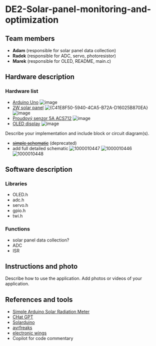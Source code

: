 # DE2-Solar-panel-monitoring-and-optimization

## Team members
- **Adam** (responsible for solar panel data collection)
- **Radek** (responsible for ADC, servo, photoresistor)
- **Marek** (responsible for OLED, README, main.c)

## Hardware description

### Hardware list
- [Arduino Uno](https://store.arduino.cc/en-cz/products/arduino-uno-rev3?srsltid=AfmBOoovVZyf8qbg9ZrI9hX9NDjxxJZxmIjVDI9_GGtfzRbe-9TtOOlK)
  ![image](https://github.com/user-attachments/assets/9fc8ed89-ef09-48d7-9af8-5ad05179c47c)
- [2W solar panel](https://www.seeedstudio.com/2W-Solar-Panel-80X180.html?srsltid=AfmBOop6e6pCLGFtqS4wp1RUDEjKHGq3ao6pdDNQLPoGoyCNA_wYi9g2)
  ![{C41E8F50-5940-4CA5-B72A-D16025B870EA}](https://github.com/user-attachments/assets/7a776db0-eff5-42f8-8688-06eed0c3cecf)
  ![image](https://github.com/user-attachments/assets/d84bc595-7406-440f-bf91-510fc132af42)
- [Proudový senzor 5A ACS712](https://dratek.cz/arduino/1072-5a-proudovy-senzor-acs712.html?gad_source=1&gclid=CjwKCAiA3Na5BhAZEiwAzrfagO3sPKNKcjVXXOFWqBSw3VnbfjmYk3G59McyNn3DMNanhDyCYVnZrhoCHegQAvD_BwE)
  ![image](https://github.com/user-attachments/assets/09541cd8-586e-4af4-9a72-d8704a36a381)
- [OLED display](https://dratek.cz/arduino/3181-iic-i2c-oled-1-3-displej-128x64-bily.html?gad_source=1&gclid=CjwKCAiA3Na5BhAZEiwAzrfagGTJY9aaMqUh7axe7fEJV2dWkBF2WsShhmveTVssdStMTSZZZww1mhoCKxMQAvD_BwE) 
![image](https://github.com/user-attachments/assets/2608979c-5e9e-4a23-b03d-e2a30e73dab5)

Describe your implementation and include block or circuit diagram(s).
- ~~[simple schematic](https://docs.google.com/presentation/d/1u240EyscOu1TMV3R26A9XNAYTfE4c-NHmTZzbbc4IIg/edit?usp=sharing)~~ (deprecated)
- add full detailed schematic
 ![1000010447](https://github.com/user-attachments/assets/ada05d3a-31f8-4791-bea2-af8901ae8706)
![1000010446](https://github.com/user-attachments/assets/2549ac60-b7af-41c0-96e0-6917e07c255e)
![1000010448](https://github.com/user-attachments/assets/0eaabee9-790b-423e-83fb-fc495fd5cba4)


## Software description


### Libraries
- OLED.h
- adc.h
- servo.h
- gpio.h
- twi.h
### Functions
- solar panel data collection?
- ADC
- ISR

## Instructions and photo
Describe how to use the application. Add photos or videos of your application.

## References and tools
- [Simple Arduino Solar Radiation Meter](https://projecthub.arduino.cc/mircemk/simple-arduino-solar-radiation-meter-for-solar-panels-ae1531)
- [CHat GPT](https://openai.com/)
- [Solarduino](https://solarduino.com/arduino-code-tips/)
- [avrfreaks](https://www.avrfreaks.net/s/topic/a5C3l000000UaPVEA0/t153755)
- [electronic wings](https://www.electronicwings.com/avr-atmega/atmega1632-pwm)
- Copilot for code commentary
  
